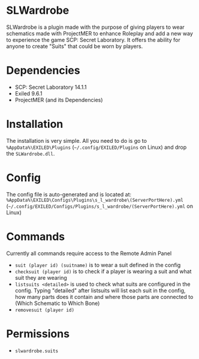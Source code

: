 # SLWardrobe
SLWardrobe is a plugin made with the purpose of giving players to wear schematics made with ProjectMER to enhance Roleplay and add a new way to experience the game SCP: Secret Laboratory.
It offers the ability for anyone to create "Suits" that could be worn by players.

# Dependencies
 - SCP: Secret Laboratory 14.1.1
 - Exiled 9.6.1
 - ProjectMER (and its Dependencies)

# Installation
The installation is very simple. All you need to do is go to ``%AppData%\EXILED\Plugins`` (``~/.config/EXILED/Plugins`` on Linux) and drop the ``SLWardrobe.dll``.

# Config
The config file is auto-generated and is located at: ``%AppData%\EXILED\Configs\Plugins\s_l_wardrobe\(ServerPortHere).yml`` (``~/.config/EXILED/Configs/Plugins/s_l_wardrobe/(ServerPortHere).yml`` on Linux)

# Commands
Currently all commands require access to the Remote Admin Panel
 - ``suit (player id) (suitname)`` is to wear a suit defined in the config
 - ``checksuit (player id)`` is to check if a player is wearing a suit and what suit they are wearing
 - ``listsuits <detailed>`` is used to check what suits are configured in the config. Typing "detailed" after listsuits will list each suit in the config, how many parts does it contain and where those parts are connected to (Which Schematic to Which Bone)
 - ``removesuit (player id)``

# Permissions
 - ``slwardrobe.suits``